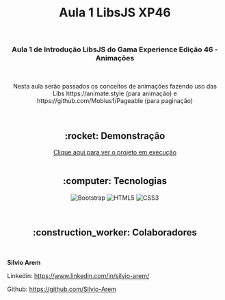 <h1 align="center">Aula 1 LibsJS XP46</h1>

<br>

<h3 align="center">Aula 1 de Introdução LibsJS do Gama Experience Edição 46 - Animações</h3>

<br>

<p align="center">Nesta aula serão passados os conceitos de animações fazendo uso das Libs https://animate.style (para animação) e https://github.com/Mobius1/Pageable (para paginação)</p>

<br>

<h2 align="center">:rocket: Demonstração</h2>

<div align="center"> 
  <a href="https://silvio-arem.github.io/aula-1-animacoes/">Clique aqui para ver o projeto em execução</a>
</div>
<br>

<h2 align="center">:computer: Tecnologias</h2>
<div align="center">

  ![Bootstrap](https://img.shields.io/badge/Bootstrap-563D7C?style=for-the-badge&logo=bootstrap&logoColor=white) 
  ![HTML5](https://img.shields.io/badge/HTML5-E34F26?style=for-the-badge&logo=html5&logoColor=white) 
  ![CSS3](https://img.shields.io/badge/CSS3-1572B6?style=for-the-badge&logo=css3&logoColor=white) 
  
</div>
<br>
<h2 align="center">:construction_worker: Colaboradores</h2>


<br>

**Silvio Arem**

Linkedin: https://www.linkedin.com/in/silvio-arem/

Github: https://github.com/Silvio-Arem
